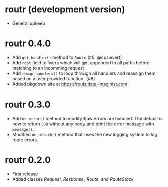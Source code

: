 # routr (development version)

* General upkeep

# routr 0.4.0

* Add `get_handler()` method to `Route` (#9, @cpsievert)
* Add `root` field to `Route` which will get appended to all paths before 
  matching to an incomming request
* Add `remap_handlers()` to loop through all handlers and reassign them based on
  a user provided function. (#8)
* Added pkgdown site at https://routr.data-imaginist.com

# routr 0.3.0

* Add `on_error()` method to modify how errors are handled. The default is now 
  to return `500` without any body and print the error message with `message()`.
* Modified `on_attach()` method that uses the new logging system to log route
  errors.

# routr 0.2.0

* First release
* Added classes *Request*, *Response*, *Route*, and *RouteStack*
